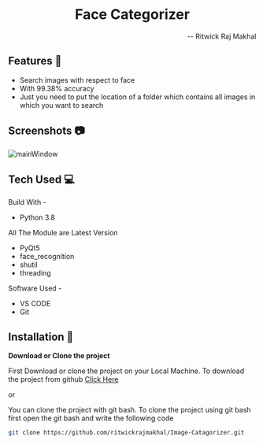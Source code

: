 <h1 align="center">Face Categorizer</h1>
<p align="Right">-- Ritwick Raj Makhal</p>

## Features 📝
 - Search images with respect to face
 - With 99.38% accuracy
 - Just you need to put the location of a folder which contains all images in which you want to search

## Screenshots 📷

![mainWindow](https://github.com/user-attachments/assets/62c4cf5f-d7e8-4c6e-9d91-4e86b49c6471)

## Tech Used 💻

Build With -

- Python 3.8

All The Module are Latest Version

 - PyQt5
 - face_recognition
 - shutil
 - threading

 Software Used - 

 - VS CODE
 - Git

## Installation 🔑
<b>Download or Clone the project</b>

First Download or clone the project on your Local Machine. To download the project from github <a href="https://github.com/ritwickrajmakhal/Image-Catagorizer/archive/refs/heads/master.zip"> Click Here </a>

or

You can clone the project with git bash. To clone the project using git bash first open the git bash and write the following code

```bash
git clone https://github.com/ritwickrajmakhal/Image-Catagorizer.git
```
